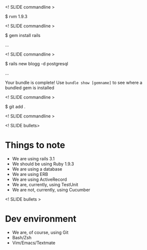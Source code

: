 <! SLIDE commandline >

$ rvm 1.9.3 

<! SLIDE commandline >

$ gem install rails

...

<! SLIDE commandline >

$ rails new blogg -d postgresql

... 

Your bundle is complete! Use `bundle show [gemname]` to see where a bundled
gem is installed

<! SLIDE commandline >

$ git add .

<! SLIDE commandline >

<! SLIDE bullets>

# Things to note

* We are using rails 3.1
* We should be using Ruby 1.9.3
* We are using a database
* We are using ERB
* We are using ActiveRecord
* We are, currently, using TestUnit
* We are not, currently, using Cucumber

<! SLIDE bullets >

# Dev environment

* We are, of course, using Git
* Bash/Zsh
* Vim/Emacs/Textmate



